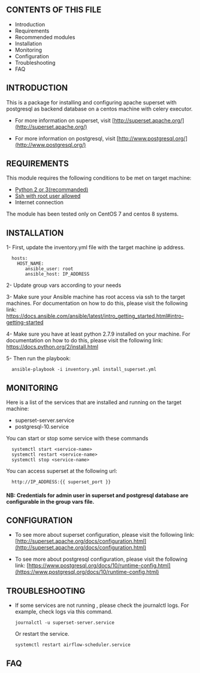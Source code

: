 CONTENTS OF THIS FILE
---------------------

* Introduction
* Requirements
* Recommended modules
* Installation
* Monitoring
* Configuration
* Troubleshooting
* FAQ


INTRODUCTION
------------

This is a  package for installing and configuring apache superset with postgresql as backend database on a
centos machine with celery executor.



* For more information on superset, visit
  [http://superset.apache.org/](http://superset.apache.org/)

* For more information on postgresql, visit
  [http://www.postgresql.org/](http://www.postgresql.org/)

REQUIREMENTS
------------

This module requires the following conditions to be met on target machine:

* [Python 2 or 3(recommanded)](https://www.python.org/downloads/)
* [Ssh with root user allowed](https://access.redhat.com/documentation/en-us/red_hat_enterprise_linux/6/html/v2v_guide/preparation_before_the_p2v_migration-enable_root_login_over_ssh)
* Internet connection

The module has been tested only on CentOS 7 and centos 8 systems.


INSTALLATION
------------

1- First, update the inventory.yml file with the target machine ip address.
```
  hosts:
    HOST_NAME:
       ansible_user: root
       ansible_host: IP_ADDRESS

```

2- Update group vars according to your needs

3-  Make sure your Ansible machine has root access via ssh to the target machines.
For documentation on how to do this, please visit the following link:
https://docs.ansible.com/ansible/latest/intro_getting_started.html#intro-getting-started

4- Make sure you have at least python 2.7.9 installed on your machine.
For documentation on how to do this, please visit the following link:
https://docs.python.org/2/install.html

5- Then run the playbook:
```
  ansible-playbook -i inventory.yml install_superset.yml
```

MONITORING
------------

Here is a list of the services that are installed and running on the target machine:
- superset-server.service
- postgresql-10.service

You can start or stop some service with these commands
```
  systemctl start <service-name>
  systemctl restart <service-name>
  systemctl stop <service-name>
```


You can access superset at the following url:
```
  http://IP_ADDRESS:{{ superset_port }}
```


#### NB: Credentials for admin user in superset and postgresql database are configurable in the group vars file.


CONFIGURATION
-------------

* To see more about superset configuration, please visit the following link:
  [http://superset.apache.org/docs/configuration.html](http://superset.apache.org/docs/configuration.html)

* To see more about postgresql configuration, please visit the following link:
  [https://www.postgresql.org/docs/10/runtime-config.html](https://www.postgresql.org/docs/10/runtime-config.html)





TROUBLESHOOTING
---------------

* If some services are not running , please check the journalctl logs.
  For example, check logs via this command.
  ```
  journalctl -u superset-server.service
  ```
  Or restart the  service.
  ```
  systemctl restart airflow-scheduler.service
  ```

FAQ
---
